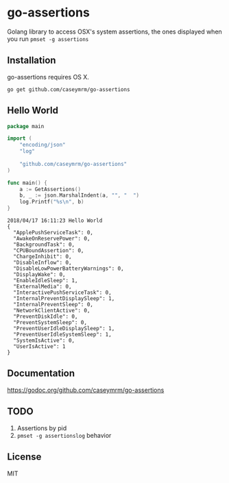 # go-assertions
Golang library to access OSX's system assertions, the ones displayed when you run `pmset -g assertions`

## Installation
go-assertions requires OS X.

`go get github.com/caseymrm/go-assertions`

## Hello World

```go
package main

import (
  	"encoding/json"
    "log"
    
    "github.com/caseymrm/go-assertions"
)

func main() {
	a := GetAssertions()
	b, _ := json.MarshalIndent(a, "", "  ")
	log.Printf("%s\n", b)
}
```

```
2018/04/17 16:11:23 Hello World
{
  "ApplePushServiceTask": 0,
  "AwakeOnReservePower": 0,
  "BackgroundTask": 0,
  "CPUBoundAssertion": 0,
  "ChargeInhibit": 0,
  "DisableInflow": 0,
  "DisableLowPowerBatteryWarnings": 0,
  "DisplayWake": 0,
  "EnableIdleSleep": 1,
  "ExternalMedia": 0,
  "InteractivePushServiceTask": 0,
  "InternalPreventDisplaySleep": 1,
  "InternalPreventSleep": 0,
  "NetworkClientActive": 0,
  "PreventDiskIdle": 0,
  "PreventSystemSleep": 0,
  "PreventUserIdleDisplaySleep": 1,
  "PreventUserIdleSystemSleep": 1,
  "SystemIsActive": 0,
  "UserIsActive": 1
}
```

## Documentation

https://godoc.org/github.com/caseymrm/go-assertions

## TODO
1. Assertions by pid
2. `pmset -g assertionslog` behavior

## License

MIT
